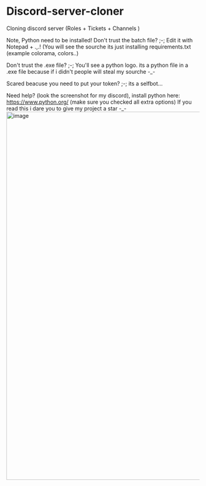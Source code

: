 # Discord-server-cloner
Cloning  discord server (Roles + Tickets + Channels )

Note, Python need to be installed!
Don't trust the batch file? ;-; Edit it with Notepad + .,.! (You will see the sourche its just installing requirements.txt (example colorama, colors..) 

Don't trust the .exe file? ;-; You'll see a python logo. its a python file in a .exe file because if i didn't people will steal my sourche -_-

Scared beacuse you need to put your token? ;-; its a selfbot...

Need help? (look the screenshot for my discord), install python here:  https://www.python.org/ (make sure you checked all extra options) 
If you read this i dare you to give my project a star -_-
<img width="960" alt="image" src="https://user-images.githubusercontent.com/78307466/165553411-f039ec92-79ad-421d-b98d-2c0d391971e6.png">


